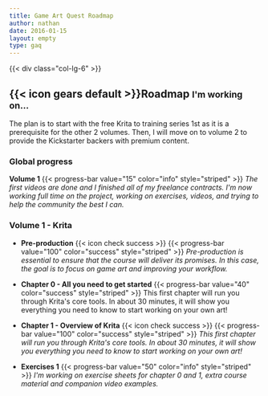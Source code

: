 ```yaml
---
title: Game Art Quest Roadmap
author: nathan
date: 2016-01-15
layout: empty
type: gaq
---
```


<!-- ROADMAP -->
{{< div class="col-lg-6" >}}

<h2 id="roadmap">{{< icon gears default >}}Roadmap <small>I'm working on...</small></h2>

The plan is to start with the free Krita to training series 1st as it is a prerequisite for the other 2 volumes. Then, I will move on to volume 2 to provide the Kickstarter backers with premium content.

### Global progress

**Volume 1**
{{< progress-bar value="15" color="info" style="striped" >}}
_The first videos are done and I finished all of my freelance contracts. I'm now working full time on the project, working on exercises, videos, and trying to help the community the best I can._

### Volume 1 - Krita

- **Pre-production** {{< icon check success >}}
{{< progress-bar value="100" color="success" style="striped" >}}
_Pre-production is essential to ensure that the course will deliver its promises. In this case, the goal is to focus on game art and improving your workflow._

- **Chapter 0 - All you need to get started**
{{< progress-bar value="40" color="success" style="striped" >}}
This first chapter will run you through Krita's core tools. In about 30 minutes, it will show you everything you need to know to start working on your own art!

- **Chapter 1 - Overview of Krita** {{< icon check success >}}
{{< progress-bar value="100" color="success" style="striped" >}}
_This first chapter will run you through Krita's core tools. In about 30 minutes, it will show you everything you need to know to start working on your own art!_

- **Exercises 1**
{{< progress-bar value="50" color="info" style="striped" >}}
_I'm working on exercise sheets for chapter 0 and 1, extra course material and companion video examples._
</div>

